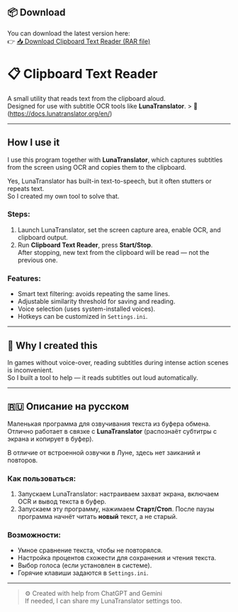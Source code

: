 ## 📦 Download

You can download the latest version here:  
👉 [📥 Download Clipboard Text Reader (RAR file)](https://drive.google.com/file/d/1Sc2W-eWm5jo6GIqzHVCfGfiO80IdBgk7/view?usp=sharing)

# 📋 Clipboard Text Reader

A small utility that reads text from the clipboard aloud.  
Designed for use with subtitle OCR tools like **LunaTranslator**. > 📌(https://docs.lunatranslator.org/en/)


---

## How I use it

I use this program together with **LunaTranslator**, which captures subtitles from the screen using OCR and copies them to the clipboard.

Yes, LunaTranslator has built-in text-to-speech, but it often stutters or repeats text.  
So I created my own tool to solve that.

### Steps:
1. Launch LunaTranslator, set the screen capture area, enable OCR, and clipboard output.
2. Run **Clipboard Text Reader**, press **Start/Stop**.  
   After stopping, new text from the clipboard will be read — not the previous one.

### Features:
- Smart text filtering: avoids repeating the same lines.
- Adjustable similarity threshold for saving and reading.
- Voice selection (uses system-installed voices).
- Hotkeys can be customized in `Settings.ini`.

---

## 🤔 Why I created this

In games without voice-over, reading subtitles during intense action scenes is inconvenient.  
So I built a tool to help — it reads subtitles out loud automatically.

---

## 🇷🇺 Описание на русском

Маленькая программа для озвучивания текста из буфера обмена.  
Отлично работает в связке с **LunaTranslator** (распознаёт субтитры с экрана и копирует в буфер).

В отличие от встроенной озвучки в Луне, здесь нет заиканий и повторов.

### Как пользоваться:
1. Запускаем LunaTranslator: настраиваем захват экрана, включаем OCR и вывод текста в буфер.
2. Запускаем эту программу, нажимаем **Старт/Стоп**.
   После паузы программа начнёт читать **новый** текст, а не старый.

### Возможности:
- Умное сравнение текста, чтобы не повторялся.
- Настройка процентов схожести для сохранения и чтения текста.
- Выбор голоса (если установлен в системе).
- Горячие клавиши задаются в `Settings.ini`.

---

> ⚙️ Created with help from ChatGPT and Gemini  
> If needed, I can share my LunaTranslator settings too.
